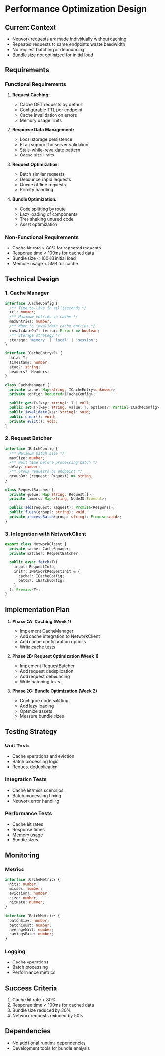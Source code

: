 # Performance Optimization Design

## Current Context
- Network requests are made individually without caching
- Repeated requests to same endpoints waste bandwidth
- No request batching or debouncing
- Bundle size not optimized for initial load

## Requirements

### Functional Requirements
1. **Request Caching:**
   - Cache GET requests by default
   - Configurable TTL per endpoint
   - Cache invalidation on errors
   - Memory usage limits

2. **Response Data Management:**
   - Local storage persistence
   - ETag support for server validation
   - Stale-while-revalidate pattern
   - Cache size limits

3. **Request Optimization:**
   - Batch similar requests
   - Debounce rapid requests
   - Queue offline requests
   - Priority handling

4. **Bundle Optimization:**
   - Code splitting by route
   - Lazy loading of components
   - Tree shaking unused code
   - Asset optimization

### Non-Functional Requirements
- Cache hit rate > 80% for repeated requests
- Response time < 100ms for cached data
- Bundle size < 100KB initial load
- Memory usage < 5MB for cache

## Technical Design

### 1. Cache Manager
```typescript
interface ICacheConfig {
  /** Time-to-live in milliseconds */
  ttl: number;
  /** Maximum entries in cache */
  maxEntries: number;
  /** When to invalidate cache entries */
  invalidateOn?: (error: Error) => boolean;
  /** Storage strategy */
  storage: 'memory' | 'local' | 'session';
}

interface ICacheEntry<T> {
  data: T;
  timestamp: number;
  etag?: string;
  headers?: Headers;
}

class CacheManager {
  private cache: Map<string, ICacheEntry<unknown>>;
  private config: Required<ICacheConfig>;

  public get<T>(key: string): T | null;
  public set<T>(key: string, value: T, options?: Partial<ICacheConfig>): void;
  public invalidate(key: string): void;
  public clear(): void;
  private evict(): void;
}
```

### 2. Request Batcher
```typescript
interface IBatchConfig {
  /** Maximum batch size */
  maxSize: number;
  /** Wait time before processing batch */
  delay: number;
  /** Group requests by endpoint */
  groupBy: (request: Request) => string;
}

class RequestBatcher {
  private queue: Map<string, Request[]>;
  private timers: Map<string, NodeJS.Timeout>;

  public add(request: Request): Promise<Response>;
  public flush(group?: string): void;
  private processBatch(group: string): Promise<void>;
}
```

### 3. Integration with NetworkClient
```typescript
export class NetworkClient {
  private cache: CacheManager;
  private batcher: RequestBatcher;

  public async fetch<T>(
    input: RequestInfo,
    init?: INetworkRequestInit & {
      cache?: ICacheConfig;
      batch?: IBatchConfig;
    }
  ): Promise<T>;
}
```

## Implementation Plan

1. **Phase 2A: Caching (Week 1)**
   - Implement CacheManager
   - Add cache integration to NetworkClient
   - Add cache configuration options
   - Write cache tests

2. **Phase 2B: Request Optimization (Week 1)**
   - Implement RequestBatcher
   - Add request deduplication
   - Add request debouncing
   - Write batching tests

3. **Phase 2C: Bundle Optimization (Week 2)**
   - Configure code splitting
   - Add lazy loading
   - Optimize assets
   - Measure bundle sizes

## Testing Strategy

### Unit Tests
- Cache operations and eviction
- Batch processing logic
- Request deduplication

### Integration Tests
- Cache hit/miss scenarios
- Batch processing timing
- Network error handling

### Performance Tests
- Cache hit rates
- Response times
- Memory usage
- Bundle sizes

## Monitoring

### Metrics
```typescript
interface ICacheMetrics {
  hits: number;
  misses: number;
  evictions: number;
  size: number;
  hitRate: number;
}

interface IBatchMetrics {
  batchSize: number;
  batchCount: number;
  averageWait: number;
  savingsRate: number;
}
```

### Logging
- Cache operations
- Batch processing
- Performance metrics

## Success Criteria
1. Cache hit rate > 80%
2. Response time < 100ms for cached data
3. Bundle size reduced by 30%
4. Network requests reduced by 50%

## Dependencies
- No additional runtime dependencies
- Development tools for bundle analysis 